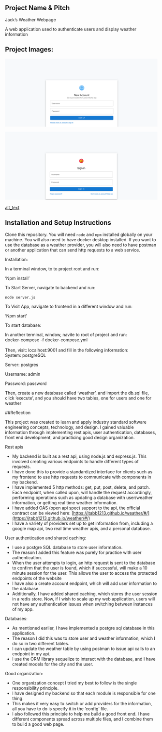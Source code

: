 ## Project Name & Pitch

Jack’s Weather Webpage 

A web application used to authenticate users and display weather information

## Project Images:






![alt_text](images/CreateAccount.png "image_tooltip")




![alt_text](images/SignIn.png "image_tooltip")


[alt_text](images/WeatherPage.png "image_tooltip")


## Installation and Setup Instructions

Clone this repository. You will need `node` and `npm` installed globally on your machine. You will also need to have docker desktop installed. If you want to use the database as a weather provider, you will also need to have postman or another application that can send http requests to a web service.

Installation:

In a terminal window, to to project root and run:

‘Npm install’

To Start Server, navigate to backend and run:

`node server.js`  

To Visit App, navigate to frontend in a different window and run:

‘Npm start’  

To start database:

In another terminal, window, navite to root of project and run: \
docker-compose -f docker-compose.yml \
 \
Then, visit: localhost:9001 and fill in the following information: \
System: postgreSQL

Server: postgres

Username: admin

Password: password

Then, create a new database called ‘weather’, and import the db.sql file, click ‘execute’, and you should have two tables, one for users and one for weather

##Reflection

This project was created to learn and apply industry standard software engineering concepts, technology, and design. I gained valuable information through implementing rest apis, user authentication, databases, front end development, and practicing good design organization. 

Rest apis



* My backend is built as a rest api, using node.js and express.js. This involved creating various endpoints to handle different types of requests.
* I have done this to provide a standardized interface for clients such as my frontend to use http requests to communicate with components in my backend. 
* I have implemented 5 http methods: get, put, post, delete, and patch. Each endpoint, when called upon, will handle the request accordingly, performing operations such as updating a database with user/weather information, or getting real time weather information. 
* I have added OAS (open api spec) support to the api, the official contract can be viewed here: [https://jtabb1213.github.io/weather/#/](https://jtabb1213.github.io/weather/#/)
* I have a variety of providers set up to get information from, including a google map api, two real time weather apis, and a personal database. 

User authentication and shared caching:



* I use a postgre SQL database to store user information. 
* The reason I added this feature was purely for practice with user authentication.
* When the user attempts to login, an http request is sent to the database to confirm that the user is found, which if successful, will make a 10 minute session for the user. This allows the user to access the protected endpoints of the website
* I have also a create account endpoint, which will add user information to the database.
* Additionally, I have added shared caching, which stores the user session in a redis store. Now, if I wish to scale up my web application, users will not have any authentication issues when switching between instances of my app.

Databases:



* As mentioned earlier, I have implemented a postgre sql database in this application.
* The reason I did this was to store user and weather information, which I do so in two different tables. 
* I can update the weather table by using postman to issue api calls to an endpoint in my api.
* I use the ORM library sequelize to interact with the database, and I have created models for the city and the user. 

Good organization:



* One organization concept I tried my best to follow is the single responsibility principle.
* I have designed my backend so that each module is responsible for one thing.
* This makes it very easy to switch or add providers for the information, all you have to do is specify it in the ‘config’ file. 
* I also followed this principle to help me build a good front end. I have different components spread across multiple files, and I combine them to build a good web page. 
